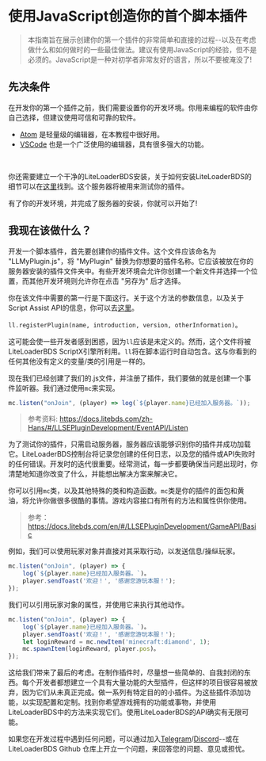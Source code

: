 # 使用JavaScript创造你的首个脚本插件

> 本指南旨在展示创建你的第一个插件的非常简单和直接的过程--以及在考虑做什么和如何做时的一些最佳做法。建议有使用JavaScript的经验，但不是必须的。JavaScript是一种对初学者非常友好的语言，所以不要被淹没了!

## 先决条件

在开发你的第一个插件之前，我们需要设置你的开发环境。你用来编程的软件由你自己选择，但建议使用可信和可靠的软件。
- [Atom](https://atom.io/) 是轻量级的编辑器，在本教程中很好用。
- [VSCode](https://code.visualstudio.com/) 也是一个广泛使用的编辑器，具有很多强大的功能。

<br>

你还需要建立一个干净的LiteLoaderBDS安装，关于如何安装LiteLoaderBDS的细节可以在[这里](https://docs.litebds.com/zh-Hans/#/Usage)找到。这个服务器将被用来测试你的插件。

有了你的开发环境，并完成了服务器的安装，你就可以开始了!

## 我现在该做什么？

开发一个脚本插件，首先要创建你的插件文件。这个文件应该命名为 "LLMyPlugin.js"，将 "MyPlugin" 替换为你想要的插件名称。它应该被放在你的服务器安装的插件文件夹中。有些开发环境会允许你创建一个新文件并选择一个位置，而其他开发环境则允许你在点击 "另存为" 后才选择。

你在该文件中需要的第一行是下面这行。关于这个方法的参数信息，以及关于Script Assist API的信息，你可以去[这里](https://docs.litebds.com/zh-Hans/#/LLSEPluginDevelopment/ScriptAPI/ScriptHelp)。

`ll.registerPlugin(name, introduction, version, otherInformation)`。

这可能会使一些开发者感到困惑，因为`ll`应该是未定义的。然而，这个文件将被LiteLoaderBDS ScriptX引擎所利用。`ll`将在脚本运行时自动包含。这与你看到的任何其他没有定义的变量/类的引用是一样的。

现在我们已经创建了我们的.js文件，并注册了插件，我们要做的就是创建一个事件监听器。我们通过使用`mc`来实现。


```javascript
mc.listen("onJoin", (player) => log(`${player.name}已经加入服务器。`));
```
> 参考资料: https://docs.litebds.com/zh-Hans/#/LLSEPluginDevelopment/EventAPI/Listen

为了测试你的插件，只需启动服务器，服务器应该能够识别你的插件并成功加载它。LiteLoaderBDS控制台将记录您创建的任何日志，以及您的插件或API失败时的任何错误。开发时的迭代很重要。经常测试，每一步都要确保当问题出现时，你清楚地知道你改变了什么，并能想出解决方案来解决它。

你可以引用`mc`类，以及其他特殊的类和构造函数。`mc`类是你的插件的面包和黄油，将允许你做很多很酷的事情。游戏内容接口有所有的方法和属性供你使用。
>参考：https://docs.litebds.com/en/#/LLSEPluginDevelopment/GameAPI/Basic

例如，我们可以使用玩家对象并直接对其采取行动，以发送信息/操纵玩家。

```javascript
mc.listen("onJoin", (player) => {
    log(`${player.name}已经加入服务器。`)。
    player.sendToast('欢迎！', '感谢您游玩本服！');
});
```

我们可以引用玩家对象的属性，并使用它来执行其他动作。

```javascript
mc.listen("onJoin", (player) => {
    log(`${player.name}已经加入服务器。`)。
    player.sendToast('欢迎！', '感谢您游玩本服！');
    let loginReward = mc.newItem('minecraft:diamond', 1);
    mc.spawnItem(loginReward, player.pos)。
});
```

这给我们带来了最后的考虑。在制作插件时，尽量想一些简单的、自我封闭的东西。每个开发者都想建立一个具有大量功能的大型插件，但这样的项目很容易被放弃，因为它们从未真正完成。做一系列有特定目的的小插件。为这些插件添加功能，以实现配置和定制。找到你希望游戏拥有的功能或事物，并使用LiteLoaderBDS中的方法来实现它们。使用LiteLoaderBDS的API确实有无限可能。

如果您在开发过程中遇到任何问题，可以通过加入[Telegram](https://t.me/LiteLoaderBDSChs)/[Discord](https://discord.gg/5HU3cJsVZ5)--或在LiteLoaderBDS Github 仓库上开立一个问题，来回答您的问题、意见或担忧。